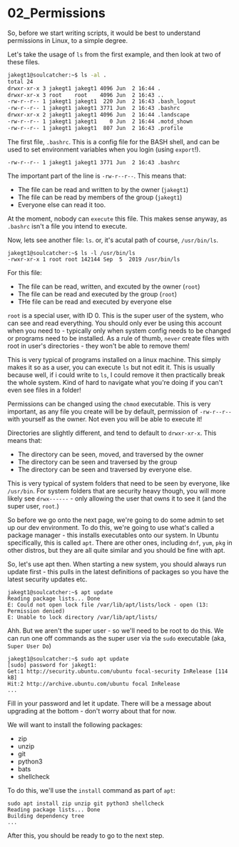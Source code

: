 # 02_Permissions

So, before we start writing scripts, it would be best to understand permissions in Linux, to a simple degree. 

Let's take the usage of `ls` from the first example, and then look at two of these files.

```bash
jakegt1@soulcatcher:~$ ls -al .
total 24
drwxr-xr-x 3 jakegt1 jakegt1 4096 Jun  2 16:44 .
drwxr-xr-x 3 root    root    4096 Jun  2 16:43 ..
-rw-r--r-- 1 jakegt1 jakegt1  220 Jun  2 16:43 .bash_logout
-rw-r--r-- 1 jakegt1 jakegt1 3771 Jun  2 16:43 .bashrc
drwxr-xr-x 2 jakegt1 jakegt1 4096 Jun  2 16:44 .landscape
-rw-r--r-- 1 jakegt1 jakegt1    0 Jun  2 16:44 .motd_shown
-rw-r--r-- 1 jakegt1 jakegt1  807 Jun  2 16:43 .profile
```

The first file, `.bashrc`. This is a config file for the BASH shell, and can be used to set environment variables when you login (using `export`!).

```
-rw-r--r-- 1 jakegt1 jakegt1 3771 Jun  2 16:43 .bashrc
```

The important part of the line is `-rw-r--r--`. This means that:

* The file can be read and written to by the owner (`jakegt1`)
* The file can be read by members of the group (`jakegt1`)
* Everyone else can read it too.

At the moment, nobody can `execute` this file. This makes sense anyway, as `.bashrc` isn't a file you intend to execute.

Now, lets see another file: `ls`. or, it's acutal path of course, `/usr/bin/ls`.

```
jakegt1@soulcatcher:~$ ls -l /usr/bin/ls
-rwxr-xr-x 1 root root 142144 Sep  5  2019 /usr/bin/ls
```

For this file:

* The file can be read, written, and excuted by the owner (`root`)
* The file can be read and executed by the group (`root`)
* THe file can be read and executed by everyone else

`root` is a special user, with ID 0. This is the super user of the system, who can see and read everything. You should only ever be using this account when you need to - typically only when system config needs to be changed or programs need to be installed. As a rule of thumb, `never` create files with root in user's directories - they won't be able to remove them!

This is very typical of programs installed on a linux machine. This simply makes it so as a user, you can execute `ls` but not edit it. This is usually because well, if i could write to `ls`, I could remove it then practically break the whole system. Kind of hard to navigate what you're doing if you can't even see files in a folder!

Permissions can be changed using the `chmod` executable. This is very important, as any file you create will be by default, permission of `-rw-r--r--` with yourself as the owner. Not even you will be able to execute it!

Directories are slightly different, and tend to default to `drwxr-xr-x`. This means that:

* The directory can be seen, moved, and traversed by the owner
* The directory can be seen and traversed by the group
* The directory can be seen and traversed by everyone else.

This is very typical of system folders that need to be seen by everyone, like `/usr/bin`. For system folders that are security heavy though, you will more likely see `drwx------` - only allowing the user that owns it to see it (and the super user, `root`.)

So before we go onto the next page, we're going to do some admin to set up our dev environment. To do this, we're going to use what's called a package manager - this installs executables onto our system. In Ubuntu specifically, this is called `apt`. There are other ones, including `dnf`, `yum`, `pkg` in other distros, but they are all quite similar and you should be fine with apt.

So, let's use apt then. When starting a new system, you should always run update first - this pulls in the latest definitions of packages so you have the latest security updates etc.

```
jakegt1@soulcatcher:~$ apt update
Reading package lists... Done
E: Could not open lock file /var/lib/apt/lists/lock - open (13: Permission denied)
E: Unable to lock directory /var/lib/apt/lists/
```

Ahh. But we aren't the super user - so we'll need to be root to do this. We can run one off commands as the super user via the `sudo` executable (aka, `Super User Do`)

```
jakegt1@soulcatcher:~$ sudo apt update
[sudo] password for jakegt1:
Get:1 http://security.ubuntu.com/ubuntu focal-security InRelease [114 kB]
Hit:2 http://archive.ubuntu.com/ubuntu focal InRelease
...
```

Fill in your password and let it update. There will be a message about upgrading at the bottom - don't worry about that for now.

We will want to install the following packages:

* zip
* unzip
* git
* python3
* bats
* shellcheck

To do this, we'll use the `install` command as part of `apt`:

```
sudo apt install zip unzip git python3 shellcheck
Reading package lists... Done
Building dependency tree
...
```

After this, you should be ready to go to the next step.

